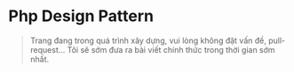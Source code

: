 Php Design Pattern
==================

> Trang đang trong quá trình xây dựng, vui lòng không đặt vấn đề, pull-request...
> Tôi sẽ sớm đưa ra bài viết chính thức trong thời gian sớm nhất.
